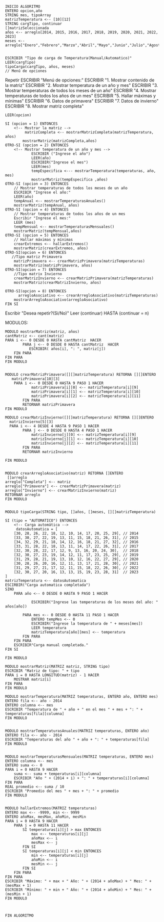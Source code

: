     INICIO ALGORITMO
    ENTERO opcion,año
    STRING mes, tipoArray
    matrizTemperatura <-- [10][12]
    STRING cargTipo, continuar
    []matrizSeleccionada
    años <-- arreglo[2014, 2015, 2016, 2017, 2018, 2019, 2020, 2021, 2022, 2023]
    meses <-- arreglo["Enero","Febrero","Marzo","Abril","Mayo","Junio","Julio","Agosto","Septiembre","Octubre","Noviembre","Diciembre"]


    ESCRIBIR "Tipo de carga de Temperatura(Manual/Automatico)"
    LEER(cargTipo)
    tipoCarga(cargTipo, años, meses)
    // Menú de opciones
  Repetir
    ESCRIBIR "Menú de opciones:"
    ESCRIBIR "1. Mostrar contenido de la matriz"
    ESCRIBIR "2. Mostrar temperatura de un año y mes"
    ESCRIBIR "3. Mostrar temperaturas de todos los meses de un año"
    ESCRIBIR "4. Mostrar temperaturas de todos los años de un mes"
    ESCRIBIR "5. Hallar máximas y mínimas"
    ESCRIBIR "6. Datos de primavera"
    ESCRIBIR "7. Datos de invierno"
    ESCRIBIR "8. Mostrar matriz completa"
    
    LEER(opcion)   

    SI (opcion = 1) ENTONCES
        <!-- Mostrar la matriz -->
             matrizCompleta <-- mostrarMatrizCompleta(matrizTemperatura, años)
            mostrarMatriz(matrizCompleta,años)
    OTRO-SI (opcion = 2) ENTONCES
        <!-- Mostrar temperatura de un año y mes -->
                ESCRIBIR ("Ingrese el año")
                LEER(año)
                ESCRIBIR("Ingrese el mes")
                LEER(mes)
                tempEspecifica <--- mostrarTemperatura(temperaturas, año, mes)
                mostrarMatriz(tempEspecifica ,años)
    OTRO-SI (opcion = 3) ENTONCES
        // Mostrar temperaturas de todos los meses de un año
        ESCRIBIR "Ingrese el año:"
        LEER(año)
        tempAnual <-- mostrarTemperaturasAnuales()
        mostrarMatriz(tempAnual, años)
    OTRO-SI (opcion = 4) ENTONCES
        // Mostrar temperaturas de todos los años de un mes
        Escribir "Ingrese el mes:"
        LEER (mes)
        tempMensual <-- mostrarTemperaturasMensuales()
        mostrarMatriz(tempMensual,años)
    OTRO-SI (opcion = 5) ENTONCES 
        // Hallar máximas y mínimas
        crearExtremos <-- hallarExtremos()
        mostrarMatriz(crearExtremos, años)
    OTRO-SI(opcion = 6) ENTONCES 
       //Tipo matriz Primavera
        matrizPrimavera <-- crearMatrizPrimavera(matrizTemperaturas)
        mostrarMatriz(matrizPrimavera, años)
    OTRO-SI(opcion = 7) ENTONCES 
        //Tipo matrix Invierno
        crearMatrizInvierno <-- crearMatrizPrimavera(matrizTemperaturas)
        mostrarMatriz(crearMatrizInvierno, años)
    
    OTRO-SI(opcion = 8) ENTONCES
          arregloAsociativo <-- crearArregloAsociativo(matrizTemperaturas)
        mostrarArregloAsociativo(arregloAsociativo)
    FIN SI

 Escribir "Desea repetir?(Si/No)"
 Leer (continuar)
 HASTA (continuar = n)

MODULOS:

    MODULO mostrarMatriz(matriz, años)
    cantMatriz <-- cant(matriz)
    PARA i <-- 0 DESDE 0 HASTA cantMatriz  HACER          
            PARA j <-- 0 DESDE 0 HASTA cantMatriz  HACER
               ESCRIBIR( años[i], ": ", matriz[j])
        FIN PARA
    FIN PARA
    FIN MODULO


    MODULO crearMatrizPrimavera([][]matrizTemperatura) RETORNA [][]ENTERO
       matrizPrimavera[10][3]                                                                                                                                                    
        PARA i <-- 0 DESDE 0 HASTA 9 PASO 1 HACER
                matrizPrimavera[i][0] <-- matrizTemperatura[i][9]                                                                
                matrizPrimavera[i][1] <-- matrizTemperatura[i][10]
                matrizPrimavera[i][2] <-- matrizTemperatura[i][11]
            FIN PARA
            RETORNAR matrizPrimavera
    FIN MODULO

    MODULO crearMatrizInvierno([][]matrizTemperatura) RETORNA [][]ENTERO
      matrizInvierno[5][3]
      PARA i <-- 4 DESDE 4 HASTA 9 PASO 1 HACER
            PARA j <-- 0 DESDE 0 HASTA 4 PASO 1 HACER
                matrizInvierno[j][0] <-- matrizTemperatura[i][9]                                                                
                matrizInvierno[j][1] <-- matrizTemperatura[i][10]
                matrizInvierno[j][2] <-- matrizTemperatura[i][11]
            FIN PARA
            RETORNAR matrizInvierno

    FIN MODULO

 
    MODULO crearArregloAsociativo(matriz) RETORNA []ENTERO
     []arreglo 
    arreglo["Completa"] <-- matriz
    arreglo["Primavera"] <-- crearMatrizPrimavera(matriz)
    arreglo["Invierno"] <-- crearMatrizInvierno(matriz)
    RETORNAR arreglo
    FIN MODULO

    
    MODULO tipoCarga(STRING tipo, []años, []meses, [][]matrizTemperatura)

    SI (tipo = "AUTOMATICO") ENTONCES
        <!-- Carga automática -->
         datosAutomatica = [
        [30, 28, 26, 22, 18, 12, 10, 14, 17, 20, 25, 29], // 2014
        [33, 30, 27, 22, 19, 13, 11, 15, 18, 21, 26, 31], // 2015
        [34, 32, 29, 21, 18, 14, 12, 16, 18, 21, 27, 32], // 2016
        [33, 31, 28, 22, 18, 13, 11, 14, 17, 22, 26, 31], // 2017
        [32, 30, 28, 22, 17, 12, 9, 13, 16, 20, 24, 30],  // 2018
        [32, 30, 27, 23, 19, 14, 12, 11, 17, 23, 25, 29], // 2019
        [31, 29, 28, 21, 19, 13, 10, 12, 16, 22, 27, 29], // 2020
        [30, 28, 26, 20, 16, 12, 11, 13, 17, 21, 28, 30], // 2021
        [31, 29, 27, 21, 17, 12, 11, 15, 18, 22, 26, 30], // 2022
        [32, 30, 27, 20, 16, 13, 13, 15, 19, 23, 28, 31]  // 2023
    ]
    matrizTemperatura <-- datosAutomatica
    ESCIRBIR("Carga automatica completada")
    SINO
        PARA año <-- 0 DESDE 0 HASTA 9 PASO 1 HACER

                ESCRIBIR("Ingrese las temperaturas de los meses del año: " años[año])
           
            PARA mes <-- 0 DESDE 0 HASTA 11 PASO 1 HACER
                ENTERO tempMes <-- 0
                ESCRIBIR("Ingrese la temperatura de " + meses[mes])
                LEER temperatura
                matrizTemperatura[año][mes] <-- temperatura
            FIN PARA
        FIN PARA
        ESCRIBIR"Carga manual completada."
    FIN SI

    FIN MODULO

    MODULO mostrarMatriz(MATRIZ matriz, STRING tipo)
    ESCRIBIR "Matriz de tipo: " + tipo
    PARA i = 0 HASTA LONGITUD(matriz) - 1 HACER
        MOSTRAR matriz[i]
    FIN PARA
    FIN MODULO

    MODULO mostrarTemperatura(MATRIZ temperaturas, ENTERO año, ENTERO mes)
    ENTERO fila <-- año - 2014
    ENTERO columna <-- mes 
    ESCRIBIR "Temperatura de " + año + " en el mes " + mes + ": " + temperaturas[fila][columna]
    FIN MODULO


    MODULO mostrarTemperaturasAnuales(MATRIZ temperaturas, ENTERO año)
    ENTERO fila <-- año - 2014
    ESCRIBIR "Temperaturas del año " + año + ": " + temperaturas[fila]
    FIN MODULO


    MODULO mostrarTemperaturasMensuales(MATRIZ temperaturas, ENTERO mes)
    ENTERO columna <-- mes 
    ENTERO suma <-- 0
    PARA i = 0 HASTA 9 HACER
        suma <-- suma + temperaturas[i][columna]
        ESCRIBIR "Año " + (2014 + i) + ": " + temperaturas[i][columna]
    FIN PARA
    REAL promedio <-- suma / 10
    ESCRIBIR "Promedio del mes " + mes + ": " + promedio
    FIN MODULO

    
    MODULO hallarExtremos(MATRIZ temperaturas)
    ENTERO max <-- -9999, min <-- 9999
    ENTERO añoMax, mesMax, añoMin, mesMin
    PARA i = 0 HASTA 9 HACER
        PARA j = 0 HASTA 11 HACER
            SI temperaturas[i][j] > max ENTONCES
                max <-- temperaturas[i][j]
                añoMax <-- i
                mesMax <-- j
            FIN SI
            SI temperaturas[i][j] < min ENTONCES
                min <-- temperaturas[i][j]
                añoMin <-- i
                mesMin <-- j
            FIN SI
        FIN PARA
    FIN PARA
    ESCRIBIR "Máximo: " + max + " Año: " + (2014 + añoMax) + " Mes: " + (mesMax + 1)
    ESCRIBIR "Mínimo: " + min + " Año: " + (2014 + añoMin) + " Mes: " + (mesMin + 1)
    FIN MODULO



    FIN ALGORITMO
